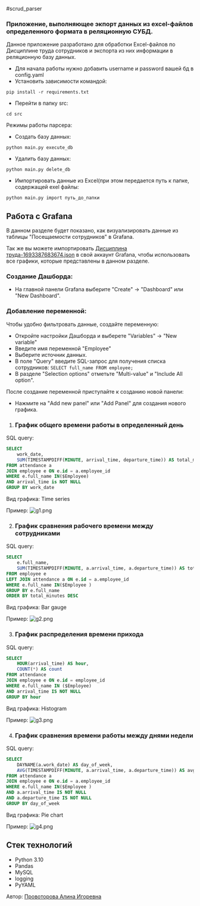 #scrud_parser

### Приложение, выполняющее экпорт данных из excel-файлов определенного формата в реляционную СУБД.

Данное приложение разработано для обработки Excel-файлов по Дисциплине труда сотрудников и экспорта из них информации в реляционную базу данных.

- Для начала работы нужно добавить username и password вашей бд в config.yaml
- Установить зависимости командой:
```commandline
pip install -r requirements.txt
```
- Перейти в папку src:
```commandline
cd src
```
Режимы работы парсера:
- Создать базу данных:
```commandline
python main.py execute_db
```
- Удалить базу данных:
```commandline
python main.py delete_db
```
- Импортировать данные из Excel(при этом передается путь к папке, содержащей exel файлы:
```commandline
python main.py import путь_до_папки          
```
## Работа с Grafana

В данном разделе будет показано, как визуализировать данные из таблицы "Посещаемости сотрудников" в Grafana.

Так же вы можете импортировать [Дисциплина труда-1693387683674.json](%D0%94%D0%B8%D1%81%D1%86%D0%B8%D0%BF%D0%BB%D0%B8%D0%BD%D0%B0%20%D1%82%D1%80%D1%83%D0%B4%D0%B0-1693387683674.json) в свой аккаунт Grafana, чтобы использовать все графики, которые представлены в данном разделе.

### Создание Дашборда:
- На главной панели Grafana выберите "Create" -> "Dashboard" или "New Dashboard".
### Добавление переменной:
   Чтобы удобно фильтровать данные, создайте переменную:
 - Откройте настройки Дашборда и выберете "Variables" -> "New variable"
 - Введите имя переменной "Employee"
 - Выберите источник данных.
 - В поле "Query" введите SQL-запрос для получения списка сотрудников: `SELECT full_name FROM employee;`
 - В разделе "Selection options" отметьте "Multi-value" и "Include All option".

После создание переменной приступайте к созданию новой панели:
- Нажмите на "Add new panel" или "Add Panel" для создания нового графика.

1. ### График общего времени работы в определенный день
SQL query:
```sql
SELECT 
    work_date, 
    SUM(TIMESTAMPDIFF(MINUTE, arrival_time, departure_time)) AS total_minutes
FROM attendance a
JOIN employee e ON e.id = a.employee_id
WHERE e.full_name IN($Employee) 
AND arrival_time is NOT NULL
GROUP BY work_date
```
Вид графика: Time series

Пример:
![g1.png](images/g1.png)

2. ### График сравнения рабочего времени между сотрудниками
SQL query:
```sql
SELECT 
    e.full_name, 
    SUM(TIMESTAMPDIFF(MINUTE, a.arrival_time, a.departure_time)) AS total_minutes
FROM employee e
LEFT JOIN attendance a ON e.id = a.employee_id
WHERE e.full_name IN($Employee )
GROUP BY e.full_name
ORDER BY total_minutes DESC
```
Вид графика: Bar gauge

Пример:
![g2.png](images/g2.png)

3. ### График распределения времени прихода
SQL query:
```sql
SELECT 
    HOUR(arrival_time) AS hour, 
    COUNT(*) AS count
FROM attendance
JOIN employee e ON e.id = employee_id
WHERE e.full_name IN ($Employee)  
AND arrival_time IS NOT NULL
GROUP BY hour
```
Вид графика: Histogram

Пример:
![g3.png](images/g3.png)

4. ### График сравнения времени работы между днями недели
SQL query:
```sql
SELECT 
    DAYNAME(a.work_date) AS day_of_week,
    AVG(TIMESTAMPDIFF(MINUTE, a.arrival_time, a.departure_time)) AS avg_work_duration_minutes
FROM attendance a
JOIN employee e ON e.id = a.employee_id
WHERE e.full_name IN($Employee ) 
AND a.arrival_time IS NOT NULL 
AND a.departure_time IS NOT NULL
GROUP BY day_of_week
```
Вид графика: Pie chart

Пример:
![g4.png](images/g4.png)

## Стек технологий
- Python 3.10
- Pandas
- MySQL
- logging
- PyYAML

Автор: [Провоторова Алина Игоревна](https://t.me/alinamalina998)
